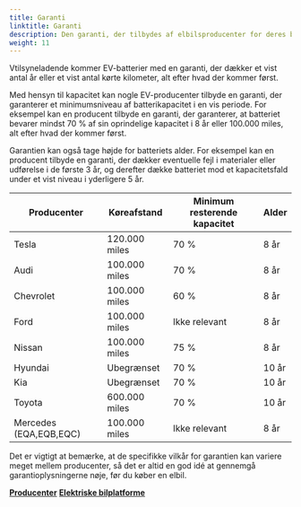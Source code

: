 ```yaml
---
title: Garanti
linktitle: Garanti
description: Den garanti, der tilbydes af elbilsproducenter for deres batterier, kan variere afhængigt af producenten og den specifikke model af køretøjet.
weight: 11
---
```

<!-- markdownlint-disable MD033 -->

Vtilsyneladende kommer EV-batterier med en garanti, der dækker et vist antal år eller et vist antal kørte kilometer, alt efter hvad der kommer først.

Med hensyn til kapacitet kan nogle EV-producenter tilbyde en garanti, der garanterer et minimumsniveau af batterikapacitet i en vis periode. For eksempel kan en producent tilbyde en garanti, der garanterer, at batteriet bevarer mindst 70 % af sin oprindelige kapacitet i 8 år eller 100.000 miles, alt efter hvad der kommer først.

Garantien kan også tage højde for batteriets alder. For eksempel kan en producent tilbyde en garanti, der dækker eventuelle fejl i materialer eller udførelse i de første 3 år, og derefter dække batteriet mod et kapacitetsfald under et vist niveau i yderligere 5 år.
<table class="table table-striped border">
<hoved>
<tr>
     <th>Producenter</th>
     <th>Køreafstand</th>
     <th>Minimum resterende kapacitet</th>
     <th>Alder</th>
</tr>

</thead>
<tbody>
<tr>
     <td>Tesla</td>
     <td>120.000 miles</td>
     <td>70 %</td>
     <td>8 år</td>
</tr>
<tr>
     <td>Audi</td>
     <td>100.000 miles</td>
     <td>70 %</td>
     <td>8 år</td>
</tr>
<tr>
     <td>Chevrolet</td>
     <td>100.000 miles</td>
     <td>60 %</td>
     <td>8 år</td>
</tr>
<tr>
     <td>Ford</td>
     <td>100.000 miles</td>
     <td>Ikke relevant</td>
     <td>8 år</td>
</tr>
<tr>
     <td>Nissan</td>
     <td>100.000 miles</td>
     <td>75 %</td>
     <td> 8 år</td>
</tr>
<tr>
     <td>Hyundai</td>
     <td>Ubegrænset</td>
     <td>70 %</td>
     <td>10 år</td>
</tr>
<tr>
     <td>Kia</td>
     <td>Ubegrænset</td>
     <td>70 %</td>
     <td>10 år</td>
</tr>
<tr>
     <td>Toyota</td>
     <td>600.000 miles</td>
     <td>70 %</td>
     <td>10 år</td>
</tr>
<tr>
     <td>Mercedes (EQA,EQB,EQC)</td>
     <td>100.000 miles</td>
     <td>Ikke relevant</td>
     <td>8 år</td>
</tr>

</body>
</table>

Det er vigtigt at bemærke, at de specifikke vilkår for garantien kan variere meget mellem producenter, så det er altid en god idé at gennemgå garantioplysningerne nøje, før du køber en elbil.

<div class="mt-3 mb-3">
     <a href="../manufactors/" class="text-decoration-none text-black"><strong><i class="bi-arrow-left"></i> Producenter</strong></a>
     <a href="../../platforms/" class="text-decoration-none text-black float-end"><strong>Elektriske bilplatforme <i class="bi-arrow-right"></i> </strong></a>
</div>